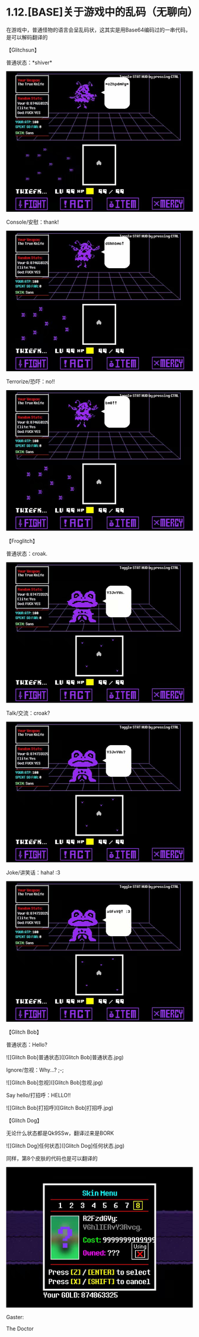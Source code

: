 # 1.12.[BASE]关于游戏中的乱码（无聊向）

在游戏中，普通怪物的语言会呈乱码状，这其实是用Base64编码过的一串代码，是可以解码翻译的

【Glitchsun】

普通状态：\*shiver\*

![[Glitchsun]普通状态]([Glitchsun]普通状态.jpg)

Console/安慰：thank!

![[Glitchsun]安慰]([Glitchsun]安慰.jpg)

Terrorize/恐吓：no!!

![[Glitchsun]恐吓]([Glitchsun]恐吓.jpg)



【Froglitch】

普通状态：croak.

![[Froglitch]普通状态]([Froglitch]普通状态.jpg)

Talk/交流：croak?

![[Froglitch]交流]([Froglitch]交流.jpg)

Joke/讲笑话：haha! :3

![[Froglitch]讲笑话]([Froglitch]讲笑话.jpg)



【Glitch Bob】

普通状态：Hello?

![[Glitch Bob]普通状态]([Glitch Bob]普通状态.jpg)

Ignore/忽视：Why...? ;-;

![[Glitch Bob]忽视]([Glitch Bob]忽视.jpg)

Say hello/打招呼：HELLO!!

![[Glitch Bob]打招呼]([Glitch Bob]打招呼.jpg)



【Glitch Dog】

无论什么状态都是Qk9SSw，翻译过来是BORK

![[Glitch Dog]任何状态]([Glitch Dog]任何状态.jpg)



同样，第8个皮肤的代码也是可以翻译的

![皮肤8](皮肤8.jpg)

Gaster:

The Doctor